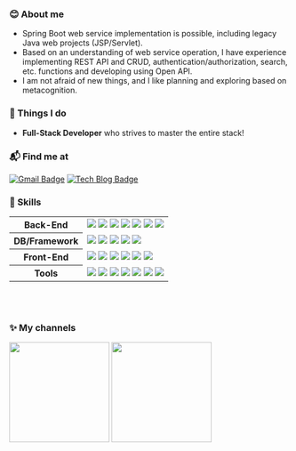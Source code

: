 ### 😊 About me 
- Spring Boot web service implementation is possible, including legacy Java web projects (JSP/Servlet).
- Based on an understanding of web service operation, I have experience implementing REST API and CRUD, authentication/authorization, search, etc. functions and developing using Open API.
- I am not afraid of new things, and I like planning and exploring based on metacognition.

### 🚀 Things I do

- **Full-Stack Developer** who strives to master the entire stack!

### 📬 Find me at

[![Gmail Badge](https://img.shields.io/badge/-Gmail-d14836?style=flat&logo=Gmail&logoColor=white&link=mailto:zhzhwm@gmail.com)](mailto:zhzhwm@gmail.com)
[![Tech Blog Badge](http://img.shields.io/badge/-Tech%20blog-black?style=flat&logo=tistory&link=https://dnwndus.tistory.com/)](https://dnwndus.tistory.com/) 


### 🔧 Skills

  <table>
    <tr>
      <th>
        Back-End
      </th>
      <td>
        <img src="https://img.shields.io/badge/Java-000000?style=flat-square&logoColor=white" />
        <img src="https://img.shields.io/badge/Spring-6dd33f?style=flat-square&logoColor=white" />
        <img src="https://img.shields.io/badge/SpringBoot-6dd33f?style=flat-square&logoColor=white" />
        <img src="https://img.shields.io/badge/SpringSecurity-6dd33f?style=flat-square&logoColor=white" />
        <img src="https://img.shields.io/badge/JSP/Servlet-d3d3d3?style=flat-square&logoColor=black" />
        <img src="https://img.shields.io/badge/MyBatis-b61a20?style=flat-square&logoColor=white" />
        <img src="https://img.shields.io/badge/Python-3776AB?style=flat-square&logoColor=white" />
      </td>
    </tr>
    <tr>
      <th>
        DB/Framework
      </th>
      <td>
        <img src="https://img.shields.io/badge/Oracle-f80000?style=flat-square&logoColor=white" />
        <img src="https://img.shields.io/badge/MySQL-4479a1?style=flat-square&logoColor=white" />
        <img src="https://img.shields.io/badge/postgresql-003545?style=flat-square&logoColor=white" />
        <img src="https://img.shields.io/badge/nextjs-003545?style=flat-square&logoColor=white" />
        <img src="https://img.shields.io/badge/nodejs-003545?style=flat-square&logoColor=white" />
      </td>
    </tr>
    <tr>
      <th>
        Front-End
      </th>
      <td>
        <img src="https://img.shields.io/badge/React-61dafb?style=flat-square&logoColor=black" />
        <img src="https://img.shields.io/badge/JavaScript-f7df1e?style=flat-square&logoColor=black" />
        <img src="https://img.shields.io/badge/typescript-f7df1e?style=flat-square&logoColor=black" />
        <img src="https://img.shields.io/badge/JQuery-0769AD?style=flat-square&logoColor=black" />
        <img src="https://img.shields.io/badge/Ajax-4e9ece?style=flat-square&logoColor=white" />
        <img src="https://img.shields.io/badge/HTML/CSS-e34f26?style=flat-square&logoColor=white" />
      </td>
     </tr>
     <tr>
      <th>
        Tools
      </th>
      <td>
        <img src="https://img.shields.io/badge/Git-F05032?style=flat-square&logo=Git&logoColor=black" />
        <img src="https://img.shields.io/badge/GitHub-181717?style=flat-square&logo=github&logoColor=white" />
        <img src="https://img.shields.io/badge/VSCode-007acc?style=flat-square&logo=visualstudiocode&logoColor=white" />
        <img src="https://img.shields.io/badge/STS-6dd33f?style=flat-squar&logo=spring&logoColor=black" />
        <img src="https://img.shields.io/badge/Eclipse-2c2255?style=flat-square&logo=eclipseide&logoColor=white" />
        <img src="https://img.shields.io/badge/Slack-4A154B?style=flat-square&logo=slack&logoColor=white" />
        <img src="https://img.shields.io/badge/Notion-ffffff?style=flat-square&logo=notion&logoColor=black" />
      </td>
     </tr>
  </table>
  <br/><br/>

### ✨ My channels

<div align=left >
  <img height=180 src="https://github-readme-stats.vercel.app/api?username=Wjyuy&show_icons=true" />
  <img height=180 src="https://github-readme-stats.vercel.app/api/top-langs/?username=Wjyuy&layout=compact&exclude_repo=python-practice" />
</div>

<!--

<h3 align="center">✨ Tech Stack ✨</h3>
<div align="center">
    <img src="https://img.shields.io/badge/springboot-6DB33F?style=for-the-badge&logo=springboot&logoColor=white"/>
    <img src="https://img.shields.io/badge/spring-6DB33F?style=for-the-badge&logo=spring&logoColor=white"/>
      <img src="https://img.shields.io/badge/c-A8B9CC?style=for-the-badge&logo=c&logoColor=white"/>
</div>
<br>
<div align="center">
    <img src="https://img.shields.io/badge/Python-3776AB?style=for-the-badge&logo=Python&logoColor=white"/>
    <img src="https://img.shields.io/badge/MySQL-4479A1?style=for-the-badge&logo=MySQL&logoColor=white"/>
</div>
<br>
<div align="center">
  <img src="https://img.shields.io/badge/javascript-F7DF1E.svg?style=for-the-badge&logo=javascript&logoColor=20232a" />&nbsp
  <img src="https://img.shields.io/badge/html5-E34F26.svg?style=for-the-badge&logo=html5&logoColor=white" />&nbsp
  <img src="https://img.shields.io/badge/css3-1572B6.svg?style=for-the-badge&logo=css3&logoColor=white" />&nbsp
</div>

<br>

<h3 align="center">📚 Studying 📚</h3>
<div align="center">
    <img src="https://img.shields.io/badge/react-20232a.svg?style=for-the-badge&logo=react&logoColor=61DAFB" />&nbsp
  <img src="https://img.shields.io/badge/typescript-007ACC.svg?style=for-the-badge&logo=typescript&logoColor=white" />&nbsp
  <img src="https://img.shields.io/badge/React%20Query-FF4154?style=for-the-badge&logo=react%20query&logoColor=white" />&nbsp
  <img src="https://img.shields.io/badge/node.js-5FA04E?style=for-the-badge&logo=nodedotjs&logoColor=white" />&nbsp
</div>

<br>

<h3 align="center">🛠 Tools 🛠</h3>
<div align="center">
  <img src="https://img.shields.io/badge/git-F05033.svg?style=for-the-badge&logo=git&logoColor=white" />&nbsp
  <img src="https://img.shields.io/badge/github-181717.svg?style=for-the-badge&logo=github&logoColor=white" />&nbsp
      <img src="https://img.shields.io/badge/jira-0052CC?style=for-the-badge&logo=jira&logoColor=white"/>
    <img src="https://img.shields.io/badge/slack-4A154B?style=for-the-badge&logo=slack&logoColor=white"/>
</div>

<br>

<div align="center">
  <img src="https://img.shields.io/badge/Notion-F3F3F3.svg?style=for-the-badge&logo=notion&logoColor=black" />&nbsp
  <img src="https://img.shields.io/badge/VSCode-2C2C32.svg?style=for-the-badge&logo=visual-studio-code&logoColor=22ABF3" />&nbsp
  <img src="https://img.shields.io/badge/Colab-2C2C32.svg?style=for-the-badge&logo=googlecolab&logoColor=F9AB00" />&nbsp
      <img src="https://img.shields.io/badge/eclipseide-2C2255?style=for-the-badge&logo=eclipseide&logoColor=white"/>
</div>

<br>

<h3 align="center">📫 Contact 📫</h3>
<div align="center">
  <a href="https://dnwndus.tistory.com/">
    <img src="https://img.shields.io/badge/tistory-1EBC8F?style=for-the-badge&logo=tistory&logoColor=white" />&nbsp
  </a>
  <a href="mailto:zhzhwm@naver.com">
    <img
      src="https://img.shields.io/badge/zhzhwm@naver.com-D14836?style=for-the-badge&logo=gmail&logoColor=white"/>&nbsp
  </a>
</div>

-->


